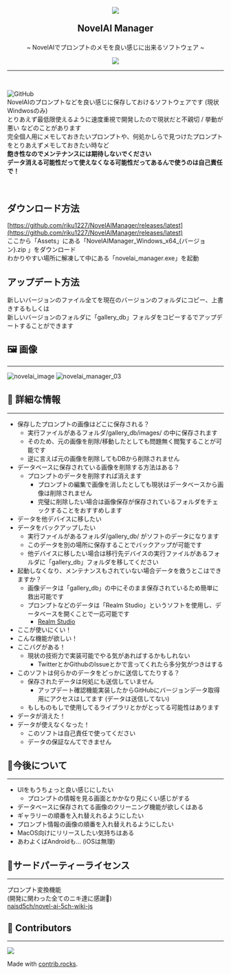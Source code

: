 <br>
    <h2>
        <p align="center"><img src="https://user-images.githubusercontent.com/17927874/197396354-af0a675c-9f8c-4bf3-8bb8-c32cbbf4db59.png"></p>
        <p align="center"> NovelAI Manager </p>
    </h2>
<p align="center">~ NovelAIでプロンプトのメモを良い感じに出来るソフトウェア ~</p>
<p align="center">
    <a href="https://github.com/riku1227/NovelAIManager/releases/">
        <img src="https://img.shields.io/badge/DOWNLOAD-Windows-blue?style=for-the-badge&logo=windows11">
    </a>
</p>

* * *
<br>

![GitHub](https://img.shields.io/github/license/riku1227/NovelAIManager?style=flat-square)  
NovelAIのプロンプトなどを良い感じに保存しておけるソフトウェアです (現状Windwosのみ)  
とりあえず最低限使えるように速度重視で開発したので現状だと不親切 / 挙動が悪い などのことがあります  
完全個人用にメモしておきたいプロンプトや、何処かしらで見つけたプロンプトをとりあえずメモしておきたい時など  
**飽き性なのでメンテナンスには期待しないでください**  
**データ消える可能性だって使えなくなる可能性だってあるんで使うのは自己責任で！**

<br>

## ダウンロード方法
[https://github.com/riku1227/NovelAIManager/releases/latest](https://github.com/riku1227/NovelAIManager/releases/latest)  
ここから「Assets」にある「NovelAIManager_Windows_x64_{バージョン}.zip
」をダウンロード  
わかりやすい場所に解凍して中にある「novelai_manager.exe」を起動

## アップデート方法
新しいバージョンのファイル全てを現在のバージョンのフォルダにコピー、上書きするもしくは  
新しいバージョンのフォルダに「gallery_db」フォルダをコピーするでアップデートすることができます

## 🖼️ 画像
* * *
![novelai_image](https://user-images.githubusercontent.com/17927874/195606048-d290e3c8-5bd9-494c-a263-36ae98bf423d.png)
![novelai_manager_03](https://user-images.githubusercontent.com/17927874/195606701-e327b0e3-cb4b-4bef-919c-b75eda9d6764.png)

## 📄 詳細な情報
* * *
* 保存したプロンプトの画像はどこに保存される？
  * 実行ファイルがあるフォルダ/gallery_db/images/ の中に保存されます
  * そのため、元の画像を削除/移動したとしても問題無く閲覧することが可能です
  * 逆に言えば元の画像を削除してもDBから削除されません
* データベースに保存されている画像を削除する方法はある？
  * プロンプトのデータを削除すれば消えます
    * プロンプトの編集で画像を消したとしても現状はデータベースから画像は削除されません
    * 完璧に削除したい場合は画像保存が保存されているフォルダをチェックすることをおすすめします
* データを他デバイスに移したい
* データをバックアップしたい
  * 実行ファイルがあるフォルダ/gallery_db/ がソフトのデータになります
  * このデータを別の場所に保存することでバックアップが可能です
  * 他デバイスに移したい場合は移行先デバイスの実行ファイルがあるフォルダに「gallery_db」フォルダを移してください
* 起動しなくなり、メンテナンスもされていない場合データを救うとこはできますか？
  * 画像データは「gallery_db」の中にそのまま保存されているため簡単に救出可能です
  * プロンプトなどのデータは「Realm Studio」というソフトを使用し、データベースを開くことで一応可能です
    * [Realm Studio](https://github.com/realm/realm-studio/releases/)
* ここが使いにくい！
* こんな機能が欲しい！
* ここバグがある！
  * 現状の技術力で実装可能でやる気があればするかもしれない
    * TwitterとかGithubのIssueとかで言ってくれたら多分気がつきはする
* このソフトは何らかのデータをどっかに送信してたりする？
  * 保存されたデータは何処にも送信していません
    * アップデート確認機能実装したからGitHubにバージョンデータ取得用にアクセスはしてます (データは送信してない)
  * もしものもしで使用してるライブラリとかがとってる可能性はあります
* データが消えた！
* データが使えなくなった！
  * このソフトは自己責任で使ってください
  * データの保証なんてできません

## 🚀今後について
* * *
* UIをもうちょっと良い感じにしたい
  * プロンプトの情報を見る画面とかかなり見にくい感じがする
* データベースに保存されてる画像のクリーニング機能が欲しくはある
* ギャラリーの順番を入れ替えれるようにしたい
* プロンプト情報の画像の順番を入れ替えれるようにしたい
* MacOS向けにリリースしたい気持ちはある
* あわよくばAndroidも... (iOSは無理)

## 📄サードパーティーライセンス
* * *
プロンプト変換機能  
(開発に関わった全てのニキ達に感謝🙏)  
[naisd5ch/novel-ai-5ch-wiki-js](https://github.com/naisd5ch/novel-ai-5ch-wiki-js)

## 👥 Contributors
* * *
<a href="https://github.com/riku1227/NovelAIManager/graphs/contributors">
  <img src="https://contrib.rocks/image?repo=riku1227/NovelAIManager" />
</a>

Made with [contrib.rocks](https://contrib.rocks).